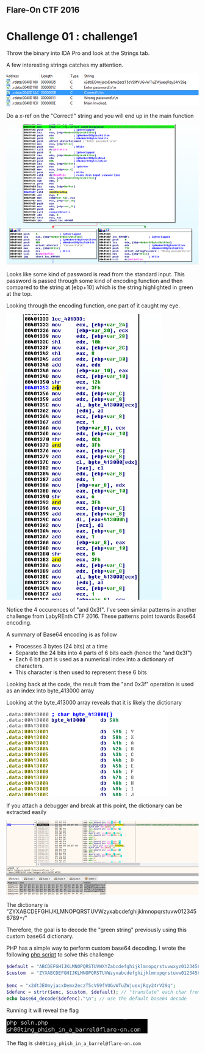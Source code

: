 ## Flare-On CTF 2016
# Challenge 01 : challenge1

Throw the binary into IDA Pro and look at the Strings tab.

A few interesting strings catches my attention.

![strings](img/01.png)

Do a x-ref on the "Correct!" string and you will end up in the main function

![thefunc](img/02.png)

Looks like some kind of password is read from the standard input. This password is passed through some kind of encoding function and then compared to the string at [ebp+10] which is the string highlighted in green at the top.

Looking through the encoding function, one part of it caught my eye.

![and3f](img/03.png)

Notice the 4 occurences of "and 0x3f". I've seen similar patterns in another challenge from LabyREnth CTF 2016. These patterns point towards Base64 encoding.

A summary of Base64 encoding is as follow
- Processes 3 bytes (24 bits) at a time
- Separate the 24 bits into 4 parts of 6 bits each (hence the "and 0x3f")
- Each 6 bit part is used as a numerical index into a dictionary of characters.
- This character is then used to represent these 6 bits

Looking back at the code, the result from the "and 0x3f" operation is used as an index into byte_413000 array

Looking at the byte_413000 array reveals that it is likely the dictionary

![dict1](img/06.png)

If you attach a debugger and break at this point, the dictionary can be extracted easily

![dict2](img/04.png)

The dictionary is "ZYXABCDEFGHIJKLMNOPQRSTUVWzyxabcdefghijklmnopqrstuvw0123456789+/"

Therefore, the goal is to decode the "green string" previously using this custom base64 dictionary.

PHP has a simple way to perform custom base64 decoding. I wrote the following [php script](soln.php) to solve this challenge

```php
$default = "ABCDEFGHIJKLMNOPQRSTUVWXYZabcdefghijklmnopqrstuvwxyz0123456789+/";
$custom  = "ZYXABCDEFGHIJKLMNOPQRSTUVWzyxabcdefghijklmnopqrstuvw0123456789+/";

$enc = "x2dtJEOmyjacxDemx2eczT5cVS9fVUGvWTuZWjuexjRqy24rV29q";
$defenc = strtr($enc, $custom, $default); // "translate" each char from custom to default
echo base64_decode($defenc)."\n"; // use the default base64 decode
```

Running it will reveal the flag

![flag](img/07.png)

The flag is `sh00ting_phish_in_a_barrel@flare-on.com`

